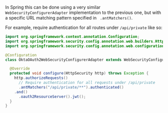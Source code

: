 In Spring this can be done using a very similar `WebSecurityConfigurerAdapter` implementation to the previous one, but with a specific URL matching pattern specified in ` .antMatchers()`.

For example, require authentication for all routes under `/api/private` like so:

```java
import org.springframework.context.annotation.Configuration;
import org.springframework.security.config.annotation.web.builders.HttpSecurity;
import org.springframework.security.config.annotation.web.configuration.WebSecurityConfigurerAdapter;

@Configuration
class OktaOAuth2WebSecurityConfigurerAdapter extends WebSecurityConfigurerAdapter {

  @Override
  protected void configure(HttpSecurity http) throws Exception {
    http.authorizeRequests()
      // Require authentication for all requests under /api/private
      .antMatchers("/api/private/**").authenticated()
    .and()
      .oauth2ResourceServer().jwt();
  }
}
```